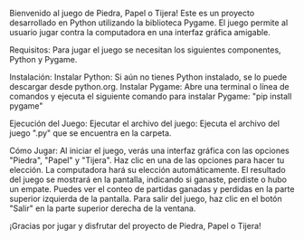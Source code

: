 Bienvenido al juego de Piedra, Papel o Tijera! Este es un proyecto desarrollado en Python utilizando la biblioteca Pygame. El juego permite al usuario jugar contra la computadora en una interfaz gráfica amigable.

Requisitos: 
Para jugar el juego se necesitan los siguientes componentes, Python y Pygame. 

Instalación: 
Instalar Python: Si aún no tienes Python instalado, se lo puede descargar desde python.org.
Instalar Pygame: Abre una terminal o línea de comandos y ejecuta el siguiente comando para instalar Pygame: "pip install pygame"

Ejecución del Juego:
Ejecutar el archivo del juego: Ejecuta el archivo del juego ".py" que se encuentra en la carpeta. 

Cómo Jugar:
Al iniciar el juego, verás una interfaz gráfica con las opciones "Piedra", "Papel" y "Tijera".
Haz clic en una de las opciones para hacer tu elección.
La computadora hará su elección automáticamente.
El resultado del juego se mostrará en la pantalla, indicando si ganaste, perdiste o hubo un empate.
Puedes ver el conteo de partidas ganadas y perdidas en la parte superior izquierda de la pantalla.
Para salir del juego, haz clic en el botón "Salir" en la parte superior derecha de la ventana.

¡Gracias por jugar y disfrutar del proyecto de Piedra, Papel o Tijera!

